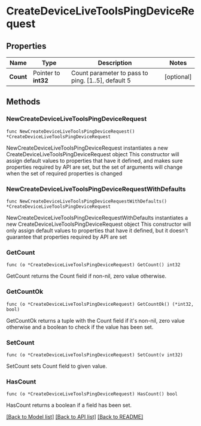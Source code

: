 # CreateDeviceLiveToolsPingDeviceRequest

## Properties

Name | Type | Description | Notes
------------ | ------------- | ------------- | -------------
**Count** | Pointer to **int32** | Count parameter to pass to ping. [1..5], default 5 | [optional] 

## Methods

### NewCreateDeviceLiveToolsPingDeviceRequest

`func NewCreateDeviceLiveToolsPingDeviceRequest() *CreateDeviceLiveToolsPingDeviceRequest`

NewCreateDeviceLiveToolsPingDeviceRequest instantiates a new CreateDeviceLiveToolsPingDeviceRequest object
This constructor will assign default values to properties that have it defined,
and makes sure properties required by API are set, but the set of arguments
will change when the set of required properties is changed

### NewCreateDeviceLiveToolsPingDeviceRequestWithDefaults

`func NewCreateDeviceLiveToolsPingDeviceRequestWithDefaults() *CreateDeviceLiveToolsPingDeviceRequest`

NewCreateDeviceLiveToolsPingDeviceRequestWithDefaults instantiates a new CreateDeviceLiveToolsPingDeviceRequest object
This constructor will only assign default values to properties that have it defined,
but it doesn't guarantee that properties required by API are set

### GetCount

`func (o *CreateDeviceLiveToolsPingDeviceRequest) GetCount() int32`

GetCount returns the Count field if non-nil, zero value otherwise.

### GetCountOk

`func (o *CreateDeviceLiveToolsPingDeviceRequest) GetCountOk() (*int32, bool)`

GetCountOk returns a tuple with the Count field if it's non-nil, zero value otherwise
and a boolean to check if the value has been set.

### SetCount

`func (o *CreateDeviceLiveToolsPingDeviceRequest) SetCount(v int32)`

SetCount sets Count field to given value.

### HasCount

`func (o *CreateDeviceLiveToolsPingDeviceRequest) HasCount() bool`

HasCount returns a boolean if a field has been set.


[[Back to Model list]](../README.md#documentation-for-models) [[Back to API list]](../README.md#documentation-for-api-endpoints) [[Back to README]](../README.md)



